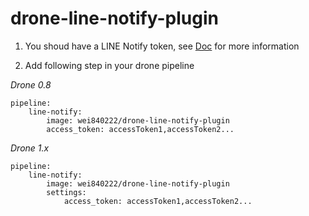 # drone-line-notify-plugin

1. You shoud have a LINE Notify token, see [Doc](https://notify-bot.line.me/zh_TW/) for more information

2. Add following step in your drone pipeline  

*Drone 0.8*
```
pipeline:
    line-notify:
        image: wei840222/drone-line-notify-plugin
        access_token: accessToken1,accessToken2...
```

*Drone 1.x*
```
pipeline:
    line-notify:
        image: wei840222/drone-line-notify-plugin
        settings:
            access_token: accessToken1,accessToken2...
```
